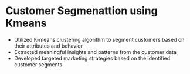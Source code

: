 # Customer Segmenattion using Kmeans

- Utilized K-means clustering algorithm to segment customers based on their attributes and behavior
- Extracted meaningful insights and patterns from the customer data
- Developed targeted marketing strategies based on the identified customer segments
